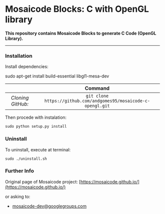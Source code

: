 # Mosaicode Blocks: C with OpenGL library

**This repository contains Mosaicode Blocks to generate C Code (OpenGL Library).**

-------------

### Installation
Install dependencies:

sudo apt-get install build-essential libgl1-mesa-dev 


| | Command |
| :---: | :---: |
| *Cloning GitHub:* | `git clone https://github.com/andgomes95/mosaicode-c-opengl.git`|

Then procede with instalation:
```
sudo python setup.py install
```

### Uninstall
To uninstall, execute at terminal:
```
sudo ./uninstall.sh
```

### Further Info

Original page of Mosaicode project: [https://mosaicode.github.io/](https://mosaicode.github.io/)

or asking to:
* mosaicode-dev@googlegroups.com
